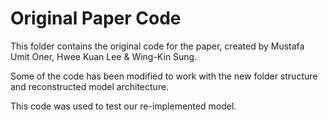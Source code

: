 # Original Paper Code

This folder contains the original code for the paper, created by Mustafa Umit
Oner, Hwee Kuan Lee & Wing-Kin Sung.

Some of the code has been modified to work with the new folder structure and
reconstructed model architecture.

This code was used to test our re-implemented model.
